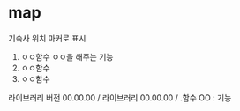 # map

기숙사 위치 마커로 표시




1. ㅇㅇ함수
  ㅇㅇ을 해주는 기능
3. ㅇㅇ함수
4. ㅇㅇ함수


라이브러리 버전 00.00.00 / 라이브러리 00.00.00 / 
.함수 OO : 기능 
